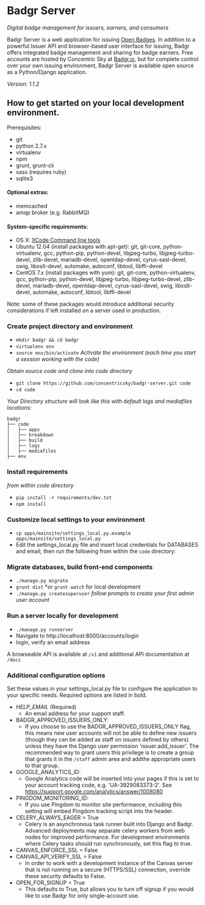 # Badgr Server
*Digital badge management for issuers, earners, and consumers*

Badgr Server is a web application for issuing [Open Badges](http://openbadges.org). In addition to a powerful Issuer API and browser-based user interface for issuing, Badgr offers integrated badge management and sharing for badge earners. Free accounts are hosted by Concentric Sky at [Badgr.io](http://info.badgr.io), but for complete control over your own issuing environment, Badgr Server is available open source as a Python/Django application.

*Version: 1.1.2*

## How to get started on your local development environment.
Prerequisites:

* git
* python 2.7.x
* virtualenv
* npm
* grunt, grunt-cli
* sass (requires ruby)
* sqlite3
  
#### Optional extras:

* memcached
* amqp broker (e.g. RabbitMQ)

#### System-specific requirements:
* OS X: [XCode Command line tools](http://osxdaily.com/2014/02/12/install-command-line-tools-mac-os-x/)
* Ubuntu 12.04 (install packages with apt-get): git, git-core, python-virtualenv, gcc, python-pip, python-devel, libjpeg-turbo, libjpeg-turbo-devel, zlib-devel, mariadb-devel, openldap-devel, cyrus-sasl-devel, swig, libxslt-devel, automake, autoconf, libtool, libffi-devel
* CentOS 7.x (install packages with yum): git, git-core, python-virtualenv, gcc, python-pip, python-devel, libjpeg-turbo, libjpeg-turbo-devel, zlib-devel, mariadb-devel, openldap-devel, cyrus-sasl-devel, swig, libxslt-devel, automake, autoconf, libtool, libffi-devel

Note: some of these packages would introduce additional security considerations if left installed on a server used in production.

### Create project directory and environment

* `mkdir badgr && cd badgr`
* `virtualenv env`
* `source env/bin/activate` *Activate the environment (each time you start a session working with the code)*

*Obtain source code and clone into code directory*

* `git clone https://github.com/concentricsky/badgr-server.git code`
* `cd code`

*Your Directory structure will look like this with default logs and mediafiles locations:*
```
badgr
├── code
│   ├── apps
│   ├── breakdown
│   ├── build
│   ├── logs
│   ├── mediafiles
├── env
```

### Install requirements
*from within code directory* 

* `pip install -r requirements/dev.txt`
* `npm install`

### Customize local settings to your environment
* `cp apps/mainsite/settings_local.py.example apps/mainsite/settings_local.py`
* Edit the settings_local.py file and insert local credentials for DATABASES and email, then run the following from within the `code` directory:

### Migrate databases, build front-end components
* `./manage.py migrate`
* `grunt dist` *or `grunt watch` for local development
* `./manage.py createsuperuser` *follow prompts to create your first admin user account*

### Run a server locally for development
* `./manage.py runserver`
* Navigate to http://localhost:8000/accounts/login
* login, verify an email address

A browseable API is available at `/v1` and additional API documentation at `/docs`

### Additional configuration options
Set these values in your settings_local.py file to configure the application to your specific needs. Required options are listed in bold.
* *HELP_EMAIL* (Required)
  - An email address for your support staff.
* BADGR_APPROVED_ISSUERS_ONLY:
  - If you choose to use the BADGR_APPROVED_ISSUERS_ONLY flag, this means new user accounts will not be able to define new issuers (though they can be added as staff on issuers defined by others) unless they have the Django user permission 'issuer.add_issuer'. The recommended way to grant users this privilege is to create a group that grants it in the `/staff` admin area and addthe appropriate users to that group.
* GOOGLE_ANALYTICS_ID:
  - Google Analytics code will be inserted into your pages if this is set to your account tracking code, e.g. 'UA-3929083373-2'. See https://support.google.com/analytics/answer/1008080
* PINGDOM_MONITORING_ID:
  - If you use Pingdom to monitor site performance, including this setting will embed Pingdom tracking script into the header.
* CELERY_ALWAYS_EAGER = True
  - Celery is an asynchronous task runner built into Django and Badgr. Advanced deployments may separate celery workers from web nodes for improved performance. For development environments where Celery tasks should run synchronously, set this flag to true.
* CANVAS_ENFORCE_SSL = False
* CANVAS_API_VERIFY_SSL = False
  - In order to work with a development instance of the Canvas server that is not running on a secure (HTTPS/SSL) connection, override these security defaults to False.
* OPEN_FOR_SIGNUP = True
  - This defaults to True, but allows you to turn off signup if you would like to use Badgr for only single-account use.
